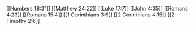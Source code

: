 [[Numbers 18:31]]
[[Matthew 24:22]]
[[Luke 17:7]]
[[John 4:35]]
[[Romans 4:23]]
[[Romans 15:4]]
[[1 Corinthians 3:9]]
[[2 Corinthians 4:15]]
[[2 Timothy 2:6]]
